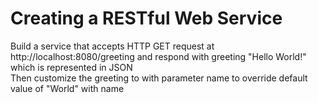 # Creating a RESTful Web Service  
Build a service that accepts HTTP GET request at http://localhost:8080/greeting and respond with greeting "Hello World!" which is represented in JSON  
Then customize the greeting to with parameter name to override default value of "World" with name
